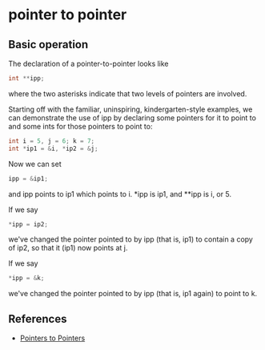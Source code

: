 # pointer to pointer

## Basic operation

The declaration of a pointer-to-pointer looks like

```c
int **ipp;
```

where the two asterisks indicate that two levels of pointers are involved.

Starting off with the familiar, uninspiring, kindergarten-style examples, we can demonstrate the use of ipp by declaring some pointers for it to point to and some ints for those pointers to point to:

```c
int i = 5, j = 6; k = 7;
int *ip1 = &i, *ip2 = &j;
```

Now we can set

```c
ipp = &ip1;
```

and ipp points to ip1 which points to i. *ipp is ip1, and **ipp is i, or 5.

If we say

```c
*ipp = ip2;
```

we've changed the pointer pointed to by ipp (that is, ip1) to contain a copy of ip2, so that
it (ip1) now points at j.

If we say

```c
*ipp = &k;
```

we've changed the pointer pointed to by ipp (that is, ip1 again) to point to k.


## References
 - [Pointers to Pointers](http://c-faq.com/~scs/cclass/int/sx8.html)
